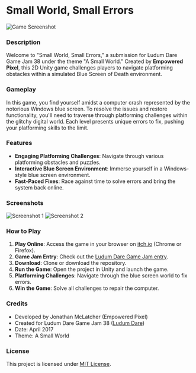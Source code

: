 # Small World, Small Errors

![Game Screenshot](screenshot.png)

### Description
Welcome to "Small World, Small Errors," a submission for Ludum Dare Game Jam 38 under the theme "A Small World." Created by **Empowered Pixel**, this 2D Unity game challenges players to navigate platforming obstacles within a simulated Blue Screen of Death environment. 

### Gameplay
In this game, you find yourself amidst a computer crash represented by the notorious Windows blue screen. To resolve the issues and restore functionality, you'll need to traverse through platforming challenges within the glitchy digital world. Each level presents unique errors to fix, pushing your platforming skills to the limit.

### Features
- **Engaging Platforming Challenges**: Navigate through various platforming obstacles and puzzles.
- **Interactive Blue Screen Environment**: Immerse yourself in a Windows-style blue screen environment.
- **Fast-Paced Fixes**: Race against time to solve errors and bring the system back online.

### Screenshots

![Screenshot 1](screenshot1.png)
![Screenshot 2](screenshot2.png)

### How to Play
1. **Play Online**: Access the game in your browser on [itch.io](https://jdmclatcher.itch.io/unexpected-errors) (Chrome or Firefox).
2. **Game Jam Entry**: Check out the [Ludum Dare Game Jam entry](https://ldjam.com/events/ludum-dare/38/my-first-ludum-dare-game-jam-heres-my-game-small-errors).
3. **Download**: Clone or download the repository.
4. **Run the Game**: Open the project in Unity and launch the game.
5. **Platforming Challenges**: Navigate through the blue screen world to fix errors.
6. **Win the Game**: Solve all challenges to repair the computer.

### Credits
- Developed by Jonathan McLatcher (Empowered Pixel)
- Created for Ludum Dare Game Jam 38 ([Ludum Dare](https://ldjam.com/))
- Date: April 2017
- Theme: A Small World

### License
This project is licensed under [MIT License](link-to-your-license).
